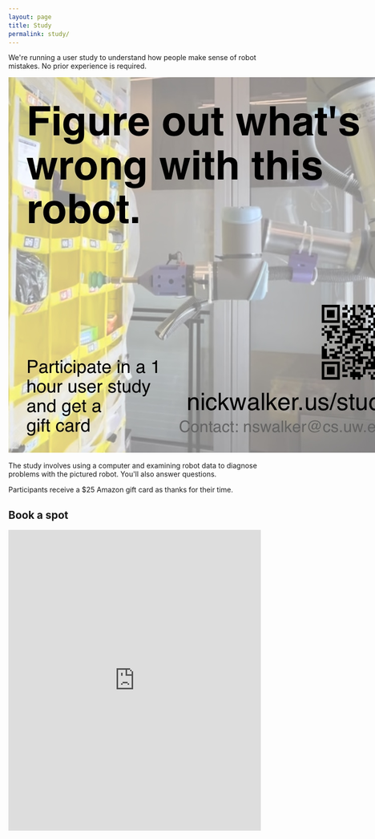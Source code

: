 ```yaml
---
layout: page
title: Study
permalink: study/
---
```


We're running a user study to understand how people make sense of robot mistakes. No prior experience is required.


<img src="/assets/images/study-flier.jpg" style="max-width: 50vh" />


The study involves using a computer and examining robot data to diagnose problems with the pictured robot. You'll also answer questions.

Participants receive a $25 Amazon gift card as thanks for their time.


## Book a spot

<!-- Google Calendar Appointment Scheduling begin -->
<iframe src="https://calendar.google.com/calendar/appointments/schedules/AcZssZ00aaV8xd727HkfDS-8Uc3AAJpxXfAJfjiQmXEb8ZtAinmuGJZHxnYQ2mCbg_YO3wowyxprEMbm?gv=true" style="border: 0" width="100%" height="600" frameborder="0"></iframe>
<!-- end Google Calendar Appointment Scheduling -->


<meta name="robots" content="noindex">

